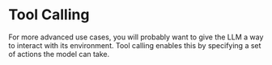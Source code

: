 # Tool Calling

For more advanced use cases, you will probably want to give the LLM a way to interact with its environment. Tool calling enables this by specifying a set of actions the model can take.
